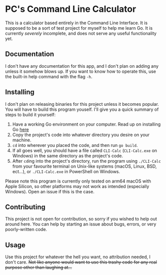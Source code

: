 PC's Command Line Calculator
============================

This is a calculator based entirely in the Command Line Interface. It is supposed to be a sort of test project for myself to help me learn Go. It is currently *severely* incomplete, and does not serve any useful functionality yet.

## Documentation

I don't have any documentation for this app, and I don't plan on adding any unless it somehow blows up. If you want to know how to operate this, use the built-in help command with the flag `-h`.

## Installing

I don't plan on releasing binaries for this project unless it becomes popular. You will have to build this program youself. I'll give you a quick summary of steps to build it yourself:
1. Have a working Go environment on your computer. Read up on installing Go [here](https://golang.org/doc/install)
2. Copy the project's code into whatever directory you desire on your machine.
3. `cd` into wherever you placed the code, and then run `go build`.
4. If all goes well, you should have a file called `CLI-Calc` (`CLI-Calc.exe` on Windows) in the same directory as the project's code.
5. After `cd`ing into the project's directory, run the program using `./CLI-Calc` from your favourite terminal on Unix-like systems (macOS, Linux, BSD, ect...), or `./CLI-Calc.exe` in PowerShell on Windows.

Please note this program is currently only tested on arm64 macOS with Apple Silicon, so other platforms may not work as intended (especially Windows). Open an issue if this is the case.

## Contributing

This project is not open for contribution, so sorry if you wished to help out around here. You can help by starting an issue about bugs, errors, or very poorly-written code.

## Usage

Use this project for whatever the hell you want, no attribution needed, I don't care. ~~Not like anyone would want to use this trashy code for any real purpose other than laughing at...~~